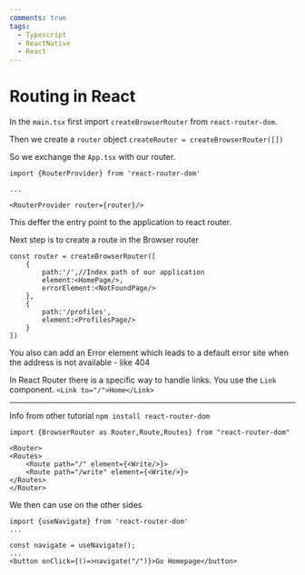 ```yaml
---
comments: true
tags:
  - Typescript
  - ReactNative
  - React
---
```


# Routing in React

In the `main.tsx` first import `createBrowserRouter` from `react-router-dom`.

Then we create a `router` object
`createRouter = createBrowserRouter([])`

So we exchange the `App.tsx` with our router.

```JS
import {RouterProvider} from 'react-router-dom'

...

<RouterProvider router={router}/>
```

This deffer the entry point to the application to react router.

Next step is to create a route in the Browser router

```JS
const router = createBrowserRouter([
    {
        path:'/',//Index path of our application
        element:<HomePage/>,
        errorElement:<NotFoundPage/>
    },
    {
        path:'/profiles',
        element:<ProfilesPage/>
    }
])
```

You also can add an Error element which leads to a default error site when the address is not available - like 404

In React Router there is a specific way to handle links.
You use the `Link` component.
`<Link to="/">Home</Link>`


---
Info from other tutorial
`npm install react-router-dom`

`import {BrowserRouter as Router,Route,Routes} from "react-router-dom"`

```JS
<Router>
<Routes>
    <Route path="/" element={<Write/>}>
    <Route path="/write" element={<Write/>}>
</Routes>
</Router>
```

We then can use on the other sides
```JS
import {useNavigate} from 'react-router-dom'
...

const navigate = useNavigate();
...
<button onClick={()=>navigate("/")}>Go Homepage</button>
```

